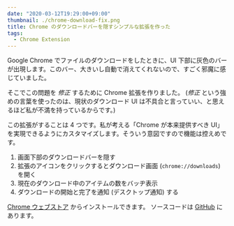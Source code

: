 ```yaml
---
date: "2020-03-12T19:29:00+09:00"
thumbnail: ./chrome-download-fix.png
title: Chrome のダウンロードバーを隠すシンプルな拡張を作った
tags:
  - Chrome Extension
---
```


Google Chrome でファイルのダウンロードをしたときに、UI 下部に灰色のバーが出現します。このバー、大きいし自動で消えてくれないので、すごく邪魔に感じていました。

そこでこの問題を _修正_ するために Chrome 拡張を作りました。
(_修正_ という強めの言葉を使ったのは、現状のダウンロード UI は不具合と言っていい、と思えるほど私が不満を持っているからです。)

この拡張がすることは 4 つです。私が考える「Chrome が本来提供すべき UI」を実現できるようにカスタマイズします。そういう意図ですので機能は控えめです。

1. 画面下部のダウンロードバーを隠す
2. 拡張のアイコンをクリックするとダウンロード画面 (`chrome://downloads`) を開く
3. 現在のダウンロード中のアイテムの数をバッヂ表示
4. ダウンロードの開始と完了を通知 (デスクトップ通知) する

[Chrome ウェブストア](https://chrome.google.com/webstore/detail/chrome-download-fix/idbhobikghdkepjgcdiphdbofibbbbfh) からインストールできます。
ソースコードは [GitHub](https://github.com/KoharaKazuya/chrome-download-fix) にあります。
